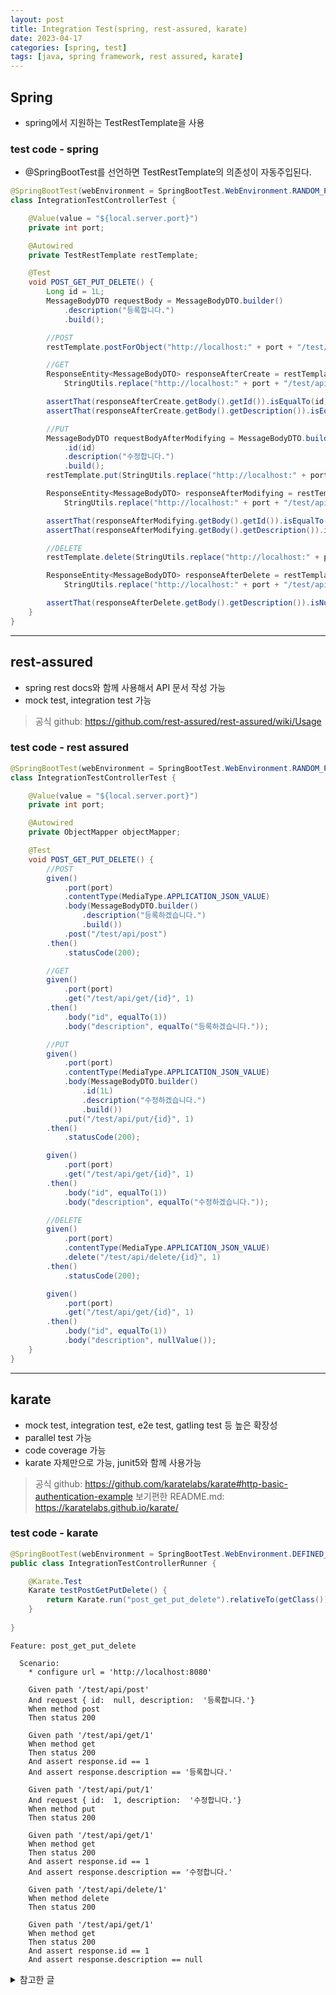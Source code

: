 ```yaml
---
layout: post
title: Integration Test(spring, rest-assured, karate)
date: 2023-04-17
categories: [spring, test]
tags: [java, spring framework, rest assured, karate]
---
```

## Spring
- spring에서 지원하는 TestRestTemplate을 사용

### test code - spring
- @SpringBootTest를 선언하면 TestRestTemplate의 의존성이 자동주입된다.

```java
@SpringBootTest(webEnvironment = SpringBootTest.WebEnvironment.RANDOM_PORT)
class IntegrationTestControllerTest {

	@Value(value = "${local.server.port}")
	private int port;

	@Autowired
	private TestRestTemplate restTemplate;

	@Test
 	void POST_GET_PUT_DELETE() {
		Long id = 1L;
		MessageBodyDTO requestBody = MessageBodyDTO.builder()
			.description("등록합니다.")
			.build();

		//POST
		restTemplate.postForObject("http://localhost:" + port + "/test/api/post", requestBody, Void.class);

		//GET
		ResponseEntity<MessageBodyDTO> responseAfterCreate = restTemplate.getForEntity(
			StringUtils.replace("http://localhost:" + port + "/test/api/get/{id}", "{id}", id.toString()), MessageBodyDTO.class);

		assertThat(responseAfterCreate.getBody().getId()).isEqualTo(id);
		assertThat(responseAfterCreate.getBody().getDescription()).isEqualTo("등록합니다.");

		//PUT
		MessageBodyDTO requestBodyAfterModifying = MessageBodyDTO.builder()
			.id(id)
			.description("수정합니다.")
			.build();
		restTemplate.put(StringUtils.replace("http://localhost:" + port + "/test/api/put/{id}", "{id}", id.toString()), requestBodyAfterModifying);

		ResponseEntity<MessageBodyDTO> responseAfterModifying = restTemplate.getForEntity(
			StringUtils.replace("http://localhost:" + port + "/test/api/get/{id}", "{id}", id.toString()), MessageBodyDTO.class);

		assertThat(responseAfterModifying.getBody().getId()).isEqualTo(id);
		assertThat(responseAfterModifying.getBody().getDescription()).isEqualTo("수정합니다.");

		//DELETE
		restTemplate.delete(StringUtils.replace("http://localhost:" + port + "/test/api/delete/{id}", "{id}", id.toString()));

		ResponseEntity<MessageBodyDTO> responseAfterDelete = restTemplate.getForEntity(
			StringUtils.replace("http://localhost:" + port + "/test/api/get/{id}", "{id}", id.toString()), MessageBodyDTO.class);

		assertThat(responseAfterDelete.getBody().getDescription()).isNull();
	}
}
```

***
## rest-assured
- spring rest docs와 함께 사용해서 API 문서 작성 가능
- mock test, integration test 가능

> 공식 github: https://github.com/rest-assured/rest-assured/wiki/Usage

### test code - rest assured
```java
@SpringBootTest(webEnvironment = SpringBootTest.WebEnvironment.RANDOM_PORT)
class IntegrationTestControllerTest {

	@Value(value = "${local.server.port}")
	private int port;

	@Autowired
	private ObjectMapper objectMapper;

	@Test
	void POST_GET_PUT_DELETE() {
		//POST
		given()
			.port(port)
			.contentType(MediaType.APPLICATION_JSON_VALUE)
			.body(MessageBodyDTO.builder()
				.description("등록하겠습니다.")
				.build())
			.post("/test/api/post")
		.then()
			.statusCode(200);

		//GET
		given()
			.port(port)
			.get("/test/api/get/{id}", 1)
		.then()
			.body("id", equalTo(1))
			.body("description", equalTo("등록하겠습니다."));

		//PUT
		given()
			.port(port)
			.contentType(MediaType.APPLICATION_JSON_VALUE)
			.body(MessageBodyDTO.builder()
				.id(1L)
				.description("수정하겠습니다.")
				.build())
			.put("/test/api/put/{id}", 1)
		.then()
			.statusCode(200);

		given()
			.port(port)
			.get("/test/api/get/{id}", 1)
		.then()
			.body("id", equalTo(1))
			.body("description", equalTo("수정하겠습니다."));

		//DELETE
		given()
			.port(port)
			.contentType(MediaType.APPLICATION_JSON_VALUE)
			.delete("/test/api/delete/{id}", 1)
		.then()
			.statusCode(200);

		given()
			.port(port)
			.get("/test/api/get/{id}", 1)
		.then()
			.body("id", equalTo(1))
			.body("description", nullValue());
	}
}
```

***
## karate
- mock test, integration test, e2e test, gatling test 등 높은 확장성
- parallel test 가능
- code coverage 가능
- karate 자체만으로 가능, junit5와 함께 사용가능

> 공식 github: https://github.com/karatelabs/karate#http-basic-authentication-example
> 보기편한 README.md: https://karatelabs.github.io/karate/

### test code - karate
```java
@SpringBootTest(webEnvironment = SpringBootTest.WebEnvironment.DEFINED_PORT)
public class IntegrationTestControllerRunner {

	@Karate.Test
	Karate testPostGetPutDelete() {
		return Karate.run("post_get_put_delete").relativeTo(getClass());
	}
    
}
```

```karate
Feature: post_get_put_delete

  Scenario:
    * configure url = 'http://localhost:8080'

    Given path '/test/api/post'
    And request { id:  null, description:  '등록합니다.'}
    When method post
    Then status 200

    Given path '/test/api/get/1'
    When method get
    Then status 200
    And assert response.id == 1
    And assert response.description == '등록합니다.'

    Given path '/test/api/put/1'
    And request { id:  1, description:  '수정합니다.'}
    When method put
    Then status 200

    Given path '/test/api/get/1'
    When method get
    Then status 200
    And assert response.id == 1
    And assert response.description == '수정합니다.'

    Given path '/test/api/delete/1'
    When method delete
    Then status 200

    Given path '/test/api/get/1'
    When method get
    Then status 200
    And assert response.id == 1
    And assert response.description == null
```

<details>
    <summary>참고한 글</summary>
    
> build.gradle: https://github.com/karatelabs/karate/wiki/Gradle <br>
> directory and naming convention: https://github.com/karatelabs/karate#naming-conventions <br>
> karate with junit5: https://github.com/karatelabs/karate#junit-5 <br>
> generate report: https://github.com/karatelabs/karate#junit-html-report <br>
> parallel execution: https://github.com/karatelabs/karate#junit-5-parallel-execution <br>
> test report: https://github.com/karatelabs/karate#test-reports <br>
> configuration(karate-config.js): https://github.com/karatelabs/karate#configuration <br>
> syntax guide: https://github.com/karatelabs/karate#syntax-guide <br>
> path prefix: https://github.com/karatelabs/karate#path-prefixes <br>
> core keywords(url, path, request, method, status): https://github.com/karatelabs/karate#core-keywords <br>
> configure: https://github.com/karatelabs/karate#configure <br>
> assertions: https://github.com/karatelabs/karate#payload-assertions <br>
> validation: https://github.com/karatelabs/karate#fuzzy-matching <br>
> karate object: https://github.com/karatelabs/karate#the-karate-object <br>
> http authentication(spring security 가능?): https://github.com/karatelabs/karate#http-basic-authentication-example <br>
> async: https://github.com/karatelabs/karate#async <br>
> hooks: https://github.com/karatelabs/karate#hooks <br>

</details>